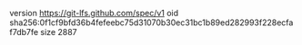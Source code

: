 version https://git-lfs.github.com/spec/v1
oid sha256:0f1cf9bfd36b4fefeebc75d31070b30ec31bc1b89ed282993f228ecfaf7db7fe
size 2887
